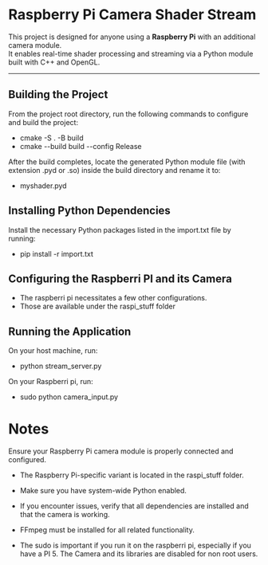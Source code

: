 # Raspberry Pi Camera Shader Stream

This project is designed for anyone using a **Raspberry Pi** with an additional camera module.  
It enables real-time shader processing and streaming via a Python module built with C++ and OpenGL.

---

## Building the Project

From the project root directory, run the following commands to configure and build the project:

- cmake -S . -B build
- cmake --build build --config Release

After the build completes, locate the generated Python module file (with extension .pyd or .so) inside the build directory and rename it to:

- myshader.pyd

## Installing Python Dependencies
Install the necessary Python packages listed in the import.txt file by running:

- pip install -r import.txt

## Configuring the Raspberri PI and its Camera
- The raspberri pi necessitates a few other configurations.
- Those are available under the raspi_stuff folder

## Running the Application
On your host machine, run:
- python stream_server.py 

On your Raspberri pi, run:
- sudo python camera_input.py 


# Notes
Ensure your Raspberry Pi camera module is properly connected and configured.

- The Raspberry Pi-specific variant is located in the raspi_stuff folder.

- Make sure you have system-wide Python enabled.

- If you encounter issues, verify that all dependencies are installed and that the camera is working.

- FFmpeg must be installed for all related functionality.

- The sudo is important if you run it on the raspberri pi, especially if you have a PI 5. The Camera and its libraries are disabled for non root users.